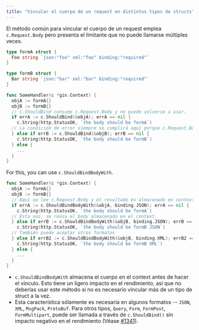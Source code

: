 ```yaml
---
title: "Vincular el cuerpo de un request en distintos tipos de structs"
---
```


El método común para vincular el cuerpo de un request emplea `c.Request.Body` pero presenta
el limitante que no puede llamarse múltiples veces.

```go
type formA struct {
  Foo string `json:"foo" xml:"foo" binding:"required"`
}

type formB struct {
  Bar string `json:"bar" xml:"bar" binding:"required"`
}

func SomeHandler(c *gin.Context) {
  objA := formA{}
  objB := formB{}
  // c.ShouldBind consume c.Request.Body y no puede volverse a usar.
  if errA := c.ShouldBind(&objA); errA == nil {
    c.String(http.StatusOK, `the body should be formA`)
  // La condición de error siempre se cumplirá aquí porque c.Request.Body retornará EOF.
  } else if errB := c.ShouldBind(&objB); errB == nil {
    c.String(http.StatusOK, `the body should be formB`)
  } else {
    ...
  }
}
```

For this, you can use `c.ShouldBindBodyWith`.

```go
func SomeHandler(c *gin.Context) {
  objA := formA{}
  objB := formB{}
  // Aquí se lee c.Request.Body y el resultado es almacenado en context.
  if errA := c.ShouldBindBodyWith(&objA, binding.JSON); errA == nil {
    c.String(http.StatusOK, `the body should be formA`)
  // Esta vez, se reúsa el body almacenado en el context.
  } else if errB := c.ShouldBindBodyWith(&objB, binding.JSON); errB == nil {
    c.String(http.StatusOK, `the body should be formB JSON`)
  // También puede aceptar otros formatos
  } else if errB2 := c.ShouldBindBodyWith(&objB, binding.XML); errB2 == nil {
    c.String(http.StatusOK, `the body should be formB XML`)
  } else {
    ...
  }
}
```

* `c.ShouldBindBodyWith` almacena el cuerpo en el context antes de hacer el vínculo. Esto tiene
un ligero impacto en el rendimiento, así que no deberías usar este método si
no es necesario vincular más de un tipo de struct a la vez.
* Esta característica sólamente es necesaria en algunos formatos -- `JSON`, `XML`, `MsgPack`,
`ProtoBuf`. Para otros tipos, `Query`, `Form`, `FormPost`, `FormMultipart`,
puede ser llamada a través de `c.ShouldBind()` sin impacto negativo
en el rendimiento (Véase [#1341](https://github.com/gin-gonic/gin/pull/1341)).

